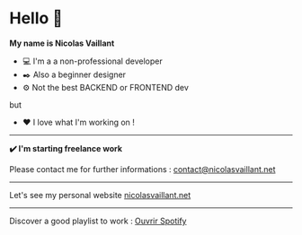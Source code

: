 # Hello 👋
**My name is Nicolas Vaillant**
- 💻 I'm a a non-professional developer
- ✒️ Also a beginner designer
- ⚙️ Not the best BACKEND or FRONTEND dev 

but

- ❤️ I love what I'm working on !

---

**✔️ I'm starting freelance work**

Please contact me for further informations : contact@nicolasvaillant.net

---

Let's see my personal website [nicolasvaillant.net](https://www.nicolasvaillant.net)

---

Discover a good playlist to work : [Ouvrir Spotify](https://open.spotify.com/playlist/37i9dQZF1DZ06evO2FusBW)


<!--
**NicolasVaillant/NicolasVaillant** is a ✨ _special_ ✨ repository because its `README.md` (this file) appears on your GitHub profile.

Here are some ideas to get you started:

- 🔭 I’m currently working on ...
- 🌱 I’m currently learning ...
- 👯 I’m looking to collaborate on ...
- 🤔 I’m looking for help with ...
- 💬 Ask me about ...
- 📫 How to reach me: ...
- 😄 Pronouns: ...
- ⚡ Fun fact: ...
-->
